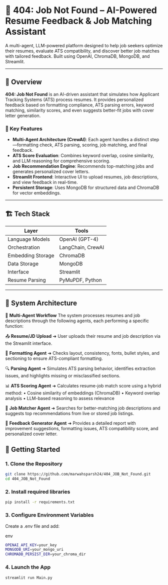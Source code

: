 # 🧠 404: Job Not Found – AI-Powered Resume Feedback & Job Matching Assistant

A multi-agent, LLM-powered platform designed to help job seekers optimize their resumes, evaluate ATS compatibility, and discover better job matches with tailored feedback. Built using OpenAI, ChromaDB, MongoDB, and Streamlit.

---

## 🚀 Overview

**404: Job Not Found** is an AI-driven assistant that simulates how Applicant Tracking Systems (ATS) process resumes. It provides personalized feedback based on formatting compliance, ATS parsing errors, keyword matching, similarity scores, and even suggests better-fit jobs with cover letter generation.

### 🧩 Key Features

- **Multi-Agent Architecture (CrewAI)**: Each agent handles a distinct step—formatting check, ATS parsing, scoring, job matching, and final feedback.
- **ATS Score Evaluation**: Combines keyword overlap, cosine similarity, and LLM reasoning for comprehensive scoring.
- **Job Recommendation Engine**: Recommends top-matching jobs and generates personalized cover letters.
- **Streamlit Frontend**: Interactive UI to upload resumes, job descriptions, and view feedback in real-time.
- **Persistent Storage**: Uses MongoDB for structured data and ChromaDB for vector embeddings.

---

## 🏗️ Tech Stack

| Layer | Tools |
|------|-------|
| Language Models | OpenAI (GPT-4) |
| Orchestration | LangChain, CrewAI |
| Embedding Storage | ChromaDB |
| Data Storage | MongoDB |
| Interface | Streamlit |
| Resume Parsing | PyMuPDF, Python |

---

## 🧠 System Architecture

🧠 **Multi-Agent Workflow**
The system processes resumes and job descriptions through the following agents, each performing a specific function:

📤 **Resume/JD Upload**
➜ User uploads their resume and job description via the Streamlit interface.

🧾 **Formatting Agent**
➜ Checks layout, consistency, fonts, bullet styles, and sectioning to ensure ATS-compliant formatting.

🔍 **Parsing Agent**
➜ Simulates ATS parsing behavior, identifies extraction issues, and highlights missing or misclassified sections.

📊 **ATS Scoring Agent**
➜ Calculates resume-job match score using a hybrid method:
• Cosine similarity of embeddings (ChromaDB)
• Keyword overlap analysis
• LLM-based reasoning to assess relevance

💼 **Job Matcher Agent**
➜ Searches for better-matching job descriptions and suggests top recommendations from live or stored job listings.

📝 **Feedback Generator Agent**
➜ Provides a detailed report with improvement suggestions, formatting issues, ATS compatibility score, and personalized cover letter.

## 📝 Getting Started

### 1. Clone the Repository

```bash
git clone https://github.com/marwahsparsh24/404_JOB_Not_Found.git
cd 404_JOB_Not_Found
```

### 2. Install required libraries

```bash
pip install -r requirements.txt
```
### 3. Configure Environment Variables

Create a .env file and add:

env
```bash
OPENAI_API_KEY=your_key
MONGODB_URI=your_mongo_uri
CHROMADB_PERSIST_DIR=your_chroma_dir
```

### 4. Launch the App

```bash
streamlit run Main.py
```
